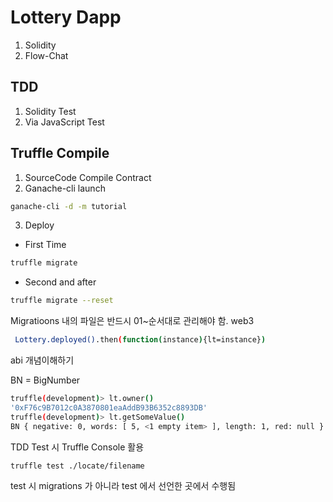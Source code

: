 # Lottery Dapp

1. Solidity
2. Flow-Chat

## TDD

1. Solidity Test
2. Via JavaScript Test

## Truffle Compile

1. SourceCode Compile Contract
2. Ganache-cli launch

```sh
ganache-cli -d -m tutorial
```

3. Deploy

- First Time

```sh
truffle migrate
```

- Second and after

```sh
truffle migrate --reset
```

Migratioons 내의 파일은 반드시 01~순서대로 관리해야 함.
web3

```sh
 Lottery.deployed().then(function(instance){lt=instance})
```

abi 개념이해하기

BN = BigNumber

```sh
truffle(development)> lt.owner()
'0xF76c9B7012c0A3870801eaAddB93B6352c8893DB'
truffle(development)> lt.getSomeValue()
BN { negative: 0, words: [ 5, <1 empty item> ], length: 1, red: null }
```

TDD Test 시 Truffle Console 활용

```sh
truffle test ./locate/filename
```

test 시 migrations 가 아니라 test 에서 선언한 곳에서 수행됨
